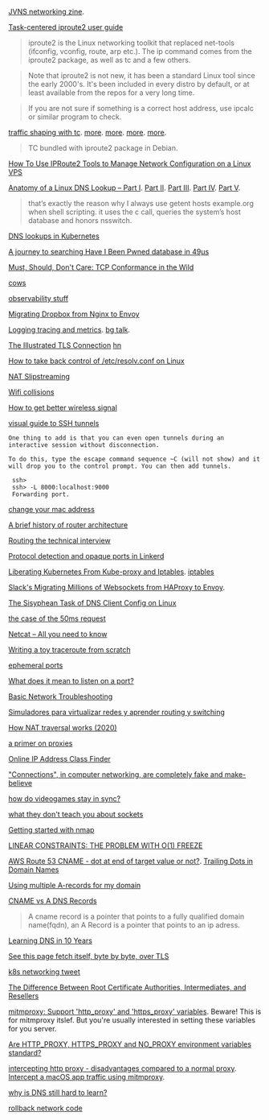 [JVNS networking zine](https://jvns.ca/networking-zine.pdf).

[Task-centered iproute2 user guide](https://baturin.org/docs/iproute2/)

> iproute2 is the Linux networking toolkit that replaced net-tools (ifconfig, vconfig, route, arp etc.). The ip command comes from the iproute2 package, as well as tc and a few others.

> Note that iproute2 is not new, it has been a standard Linux tool since the early 2000's. It's been included in every distro by default, or at least available from the repos for a very long time.

> If you are not sure if something is a correct host address, use ipcalc or similar program to check.

[traffic shaping with tc](https://serverfault.com/questions/70042/linux-traffic-shaping-using-tc). [more](https://www.badunetworks.com/traffic-shaping-with-tc/). [more](https://netbeez.net/blog/how-to-use-the-linux-traffic-control/). [more](https://wiki.debian.org/TrafficControl). [more](https://wiki.archlinux.org/index.php/Advanced_traffic_control).

> TC bundled with iproute2 package in Debian.

[How To Use IPRoute2 Tools to Manage Network Configuration on a Linux VPS](https://www.digitalocean.com/community/tutorials/how-to-use-iproute2-tools-to-manage-network-configuration-on-a-linux-vps)

[Anatomy of a Linux DNS Lookup – Part I](https://zwischenzugs.com/2018/06/08/anatomy-of-a-linux-dns-lookup-part-i/). [Part II](https://zwischenzugs.com/2018/06/18/anatomy-of-a-linux-dns-lookup-part-ii/). [Part III](https://zwischenzugs.com/2018/07/06/anatomy-of-a-linux-dns-lookup-part-iii/). [Part IV](https://zwischenzugs.com/2018/08/06/anatomy-of-a-linux-dns-lookup-part-iv/). [Part V](https://zwischenzugs.com/2018/09/13/anatomy-of-a-linux-dns-lookup-part-v-two-debug-nightmares/).

> that’s exactly the reason why I always use getent hosts example.org when shell scripting. it uses the c call, queries the system’s host database and honors nsswitch. 

[DNS lookups in Kubernetes](https://www.reddit.com/r/programming/comments/ey6mf0/dns_lookups_in_kubernetes/)

[A journey to searching Have I Been Pwned database in 49μs](https://news.ycombinator.com/item?id=22459661)

[	Must, Should, Don't Care: TCP Conformance in the Wild](https://news.ycombinator.com/item?id=22785086)

[cows](https://twitter.com/uhoelzle/status/1263333281891708929)

[observability stuff](https://twitter.com/copyconstruct/status/1270071495897702400)

[Migrating Dropbox from Nginx to Envoy](https://news.ycombinator.com/item?id=24000546)

[Logging tracing and metrics](https://techbeacon.com/enterprise-it/monitoring-demystified-guide-logging-tracing-metrics). [bg talk](https://www.youtube.com/watch?time_continue=966&v=GsMs3n8CB6g&feature=emb_logo).

[The Illustrated TLS Connection](https://tls.ulfheim.net/) [hn](https://news.ycombinator.com/item?id=24167873)

[How to take back control of /etc/resolv.conf on Linux](https://news.ycombinator.com/item?id=24390053)

[NAT Slipstreaming](https://news.ycombinator.com/item?id=24955891)

[Wifi collisions](https://witestlab.poly.edu/blog/channel-planning-in-802-11-understanding-the-effect-of-nearby-networks/)

[How to get better wireless signal](https://www.howtogeek.com/126327/how-to-get-a-better-wireless-signal-and-reduce-wireless-network-interference/)

[visual guide to SSH tunnels](https://news.ycombinator.com/item?id=26053323)

    One thing to add is that you can even open tunnels during an interactive session without disconnection.

    To do this, type the escape command sequence ~C (will not show) and it will drop you to the control prompt. You can then add tunnels.

     ssh>
     ssh> -L 8000:localhost:9000 
     Forwarding port.
     
[change your mac address](https://news.ycombinator.com/item?id=26060152)

[A brief history of router architecture](https://news.ycombinator.com/item?id=26442845)

[Routing the technical interview](https://lars.hupel.info/articles/routing-the-interview/)

[Protocol detection and opaque ports in Linkerd](https://www.cncf.io/blog/2021/03/10/protocol-detection-and-opaque-ports-in-linkerd/)

[Liberating Kubernetes From Kube-proxy and Iptables](https://www.youtube.com/watch?v=bIRwSIwNHC0). [iptables](https://www.youtube.com/watch?v=NAdJojxENEU)

[Slack's Migrating Millions of Websockets from HAProxy to Envoy](https://www.youtube.com/watch?v=douKdQRgDEQ).

[The Sisyphean Task of DNS Client Config on Linux](https://news.ycombinator.com/item?id=26821298)

[ the case of the 50ms request](https://twitter.com/b0rk/status/1390012478386577411)

[	Netcat – All you need to know ](https://news.ycombinator.com/item?id=27973020)

[Writing a toy traceroute from scratch](https://news.ycombinator.com/item?id=30140380)

[ephemeral ports](https://news.ycombinator.com/item?id=30181710)

[What does it mean to listen on a port?](https://news.ycombinator.com/item?id=30323865)

[Basic Network Troubleshooting](https://news.ycombinator.com/item?id=30317540)

[Simuladores para virtualizar redes y aprender routing y switching](https://www.redeszone.net/tutoriales/redes-cable/programas-simular-red/)

[   How NAT traversal works (2020) ](https://news.ycombinator.com/item?id=30707711)

[a primer on proxies](https://news.ycombinator.com/item?id=30736610)

[Online IP Address Class Finder](https://ipaddress.standingtech.com/online-ip-address-class-finder-detector)

["Connections", in computer networking, are completely fake and make-believe](https://twitter.com/crdudeyoutube/status/1530330152550293505)

[how do videogames stay in sync?](https://news.ycombinator.com/item?id=31512257)

[what they don't teach you about sockets](https://news.ycombinator.com/item?id=32225532)

[Getting started with nmap](https://ittavern.com/getting-started-with-nmap/)

[LINEAR CONSTRAINTS: THE PROBLEM WITH O(1) FREEZE](https://www.tweag.io/blog/2023-01-26-linear-constraints-freeze/)

[AWS Route 53 CNAME - dot at end of target value or not?](https://serverfault.com/questions/861134/aws-route-53-cname-dot-at-end-of-target-value-or-not#_=_). [Trailing Dots in Domain Names](http://www.dns-sd.org/trailingdotsindomainnames.html)

[Using multiple A-records for my domain](https://webmasters.stackexchange.com/questions/10927/using-multiple-a-records-for-my-domain-do-web-browsers-ever-try-more-than-one)

[CNAME vs A DNS Records](https://webmasters.stackexchange.com/questions/6882/what-are-cname-and-a-dns-records)

> A cname record is a pointer that points to a fully qualified domain name(fqdn), an A Record is a pointer that points to an ip adress.

[Learning DNS in 10 Years](https://twitter.com/b0rk/status/1654478221813882880)

[See this page fetch itself, byte by byte, over TLS](https://news.ycombinator.com/item?id=35884437)

[k8s networking tweet](https://twitter.com/davidfowl/status/1657533910551756800)

[The Difference Between Root Certificate Authorities, Intermediates, and Resellers](https://www.agwa.name/blog/post/roots_intermediates_and_resellers)

[mitmproxy: Support 'http_proxy' and 'https_proxy' variables](https://github.com/mitmproxy/mitmproxy/issues/3296). Beware! This is for mitmproxy itslef. But you're usually interested in setting these variables for you server.

[Are HTTP_PROXY, HTTPS_PROXY and NO_PROXY environment variables standard?](https://superuser.com/questions/944958/are-http-proxy-https-proxy-and-no-proxy-environment-variables-standard)

[intercepting http proxy - disadvantages compared to a normal proxy](https://stackoverflow.com/questions/9274836/intercepting-http-proxy-disadvantages-compared-to-a-normal-proxy). [Intercept a macOS app traffic using mitmproxy](https://www.codejam.info/2021/07/intercept-macos-app-traffic-mitmproxy.html).

[why is DNS still hard to learn?](https://news.ycombinator.com/item?id=36909427)

[rollback network code](https://twitter.com/SebAaltonen/status/1687691543157829632)


